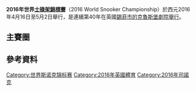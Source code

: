 **2016年世界[士碌架錦標賽](https://zh.wikipedia.org/wiki/士碌架 "wikilink")**（2016
World Snooker
Championship）於西元2016年4月16日至5月2日舉行，是連續第40年在英國[錫菲市的](https://zh.wikipedia.org/wiki/雪菲爾 "wikilink")[克魯斯堡劇院舉行](../Page/克鲁西布剧院.md "wikilink")。

## 主賽圈

## 參考資料

[Category:世界斯诺克锦标赛](https://zh.wikipedia.org/wiki/Category:世界斯诺克锦标赛 "wikilink")
[Category:2016年英國體育](https://zh.wikipedia.org/wiki/Category:2016年英國體育 "wikilink")
[Category:2016年司諾克](https://zh.wikipedia.org/wiki/Category:2016年司諾克 "wikilink")